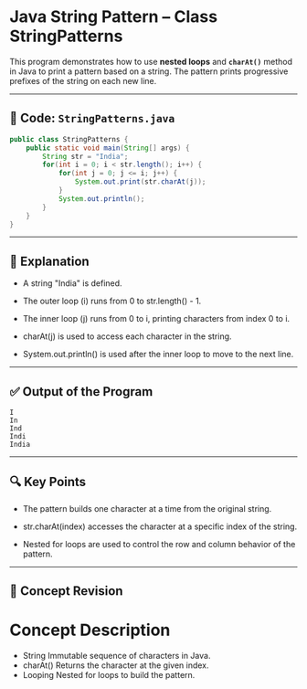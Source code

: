 # Java String Pattern – Class StringPatterns

This program demonstrates how to use **nested loops** and **`charAt()`** method in Java to print a pattern based on a string. The pattern prints progressive prefixes of the string on each new line.

---

## 🧾 Code: `StringPatterns.java`

```java
public class StringPatterns {
    public static void main(String[] args) {
        String str = "India";
        for(int i = 0; i < str.length(); i++) {
            for(int j = 0; j <= i; j++) {
                System.out.print(str.charAt(j));
            }
            System.out.println();
        }
    }
}
```
---
## 📌 Explanation
- A string "India" is defined.

- The outer loop (i) runs from 0 to str.length() - 1.

- The inner loop (j) runs from 0 to i, printing characters from index 0 to i.

- charAt(j) is used to access each character in the string.

- System.out.println() is used after the inner loop to move to the next line.

---
## ✅ Output of the Program

```
I
In
Ind
Indi
India
```
---
## 🔍 Key Points
- The pattern builds one character at a time from the original string.

- str.charAt(index) accesses the character at a specific index of the string.

- Nested for loops are used to control the row and column behavior of the pattern.

---
## 🧠 Concept Revision
# Concept	Description
- String	Immutable sequence of characters in Java.
- charAt()	Returns the character at the given index.
- Looping	Nested for loops to build the pattern.
